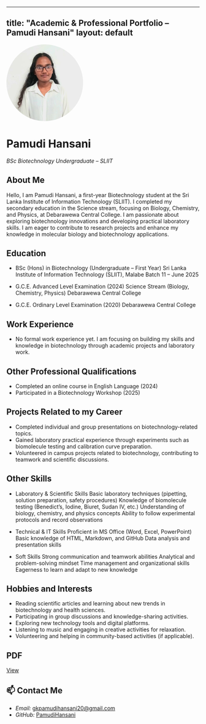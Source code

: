  ---
title: "Academic & Professional Portfolio – Pamudi Hansani"
layout: default
---

<img src="/WhatsApp Image 2025-09-30 at 14.42.47_215fc5db.jpg" alt="My Photo" style="border-radius: 50%; width: 200px; height: 200px; object-fit: cover;">

# Pamudi Hansani
*BSc Biotechnology Undergraduate – SLIIT*


##  About Me
Hello, I am Pamudi Hansani, a first-year Biotechnology student at the Sri Lanka Institute of Information Technology (SLIIT). I completed my secondary education in the Science stream, focusing on Biology, Chemistry, and Physics, at Debarawewa Central College. I am passionate about exploring biotechnology innovations and developing practical laboratory skills. I am eager to contribute to research projects and enhance my knowledge in molecular biology and biotechnology applications.


##  Education
- BSc (Hons) in Biotechnology (Undergraduate – First Year)
  Sri Lanka Institute of Information Technology (SLIIT), Malabe
  Batch 11 – June 2025

- G.C.E. Advanced Level Examination (2024)
  Science Stream (Biology, Chemistry, Physics)
  Debarawewa Central College
  
- G.C.E. Ordinary Level Examination (2020)
  Debarawewa Central College
  

## Work Experience
- No formal work experience yet. I am focusing on building my skills and knowledge in biotechnology through academic projects and laboratory work.


## Other Professional Qualifications
- Completed an online course in English Language (2024)
- Participated in a Biotechnology Workshop (2025)


## Projects Related to my Career
- Completed individual and group presentations on biotechnology-related topics.
- Gained laboratory practical experience through experiments such as biomolecule testing and calibration curve preparation.
- Volunteered in campus projects related to biotechnology, contributing to teamwork and scientific discussions.


## Other Skills
- Laboratory & Scientific Skills
    Basic laboratory techniques (pipetting, solution preparation, safety procedures)
    Knowledge of biomolecule testing (Benedict’s, Iodine, Biuret, Sudan IV, etc.)
    Understanding of biology, chemistry, and physics concepts
    Ability to follow experimental protocols and record observations

- Technical & IT Skills
    Proficient in MS Office (Word, Excel, PowerPoint)
    Basic knowledge of HTML, Markdown, and GitHub
    Data analysis and presentation skills

- Soft Skills
    Strong communication and teamwork abilities
    Analytical and problem-solving mindset
    Time management and organizational skills
    Eagerness to learn and adapt to new knowledge


## Hobbies and Interests
- Reading scientific articles and learning about new trends in biotechnology and health sciences.
- Participating in group discussions and knowledge-sharing activities.
- Exploring new technology tools and digital platforms.
- Listening to music and engaging in creative activities for relaxation.
- Volunteering and helping in community-based activities (if applicable).


## PDF
<a href="Job CV.pdf"> View </a>


## 📫 Contact Me
- *Email:* gkpamudihansani20@gmail.com
- *GitHub:* [PamudiHansani](https://github.com/PamudiHansani)


